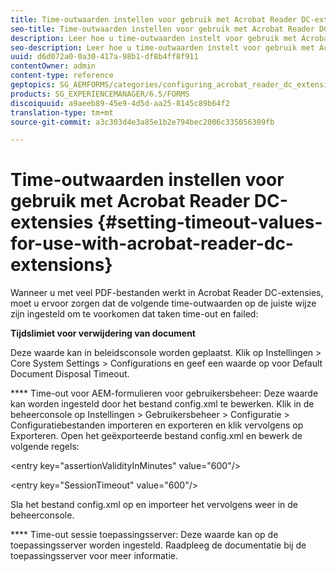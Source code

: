 ```yaml
---
title: Time-outwaarden instellen voor gebruik met Acrobat Reader DC-extensies
seo-title: Time-outwaarden instellen voor gebruik met Acrobat Reader DC-extensies
description: Leer hoe u time-outwaarden instelt voor gebruik met Acrobat Reader DC-extensies.
seo-description: Leer hoe u time-outwaarden instelt voor gebruik met Acrobat Reader DC-extensies.
uuid: d6d072a0-0a30-417a-98b1-df8b4ff8f911
contentOwner: admin
content-type: reference
geptopics: SG_AEMFORMS/categories/configuring_acrobat_reader_dc_extensions
products: SG_EXPERIENCEMANAGER/6.5/FORMS
discoiquuid: a9aeeb89-45e9-4d5d-aa25-8145c89b64f2
translation-type: tm+mt
source-git-commit: a3c303d4e3a85e1b2e794bec2006c335056309fb

---
```



# Time-outwaarden instellen voor gebruik met Acrobat Reader DC-extensies {#setting-timeout-values-for-use-with-acrobat-reader-dc-extensions}

Wanneer u met veel PDF-bestanden werkt in Acrobat Reader DC-extensies, moet u ervoor zorgen dat de volgende time-outwaarden op de juiste wijze zijn ingesteld om te voorkomen dat taken time-out en failed:

**Tijdslimiet voor verwijdering van document**

Deze waarde kan in beleidsconsole worden geplaatst. Klik op Instellingen > Core System Settings > Configurations en geef een waarde op voor Default Document Disposal Timeout.

**** Time-out voor AEM-formulieren voor gebruikersbeheer: Deze waarde kan worden ingesteld door het bestand config.xml te bewerken. Klik in de beheerconsole op Instellingen > Gebruikersbeheer > Configuratie > Configuratiebestanden importeren en exporteren en klik vervolgens op Exporteren. Open het geëxporteerde bestand config.xml en bewerk de volgende regels:

&lt;entry key=&quot;assertionValidityInMinutes&quot; value=&quot;600&quot;/>

&lt;entry key=&quot;SessionTimeout&quot; value=&quot;600&quot;/>

Sla het bestand config.xml op en importeer het vervolgens weer in de beheerconsole.

**** Time-out sessie toepassingsserver: Deze waarde kan op de toepassingsserver worden ingesteld. Raadpleeg de documentatie bij de toepassingsserver voor meer informatie.
